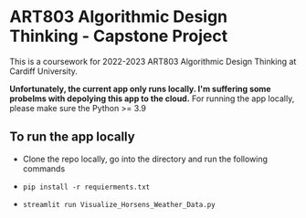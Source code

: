 # ART803 Algorithmic Design Thinking - Capstone Project
This is a coursework for 2022-2023 ART803 Algorithmic Design Thinking at Cardiff University.

**Unfortunately, the current app only runs locally. I'm suffering some probelms with depolying this app to the cloud.**
For running the app locally, please make sure the Python >= 3.9

## To run the app locally

- Clone the repo locally, go into the directory and run the following commands

- `pip install -r requierments.txt`

- `streamlit run Visualize_Horsens_Weather_Data.py`
